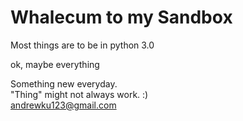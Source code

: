 # Whalecum to my Sandbox
Most things are to be in python 3.0

ok, maybe everything

Something new everyday.   
"Thing" might not always work. :)   
andrewku123@gmail.com 

